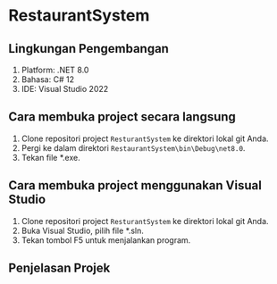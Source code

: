 # RestaurantSystem

## Lingkungan Pengembangan

1. Platform: .NET 8.0
2. Bahasa: C# 12
3. IDE: Visual Studio 2022

## Cara membuka project secara langsung

1. Clone repositori project `ResturantSystem` ke direktori lokal git Anda.
2. Pergi ke dalam direktori `RestaurantSystem\bin\Debug\net8.0`.
3. Tekan file *.exe.

## Cara membuka project menggunakan Visual Studio

1. Clone repositori project `ResturantSystem` ke direktori lokal git Anda.
2. Buka Visual Studio, pilih file *.sln.
3. Tekan tombol F5 untuk menjalankan program.

## Penjelasan Projek

